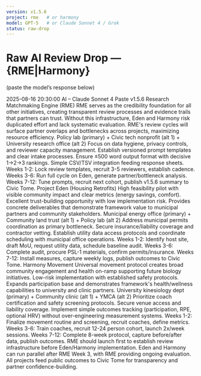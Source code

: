 ```yaml
---
version: v1.5.6
project: rme   # or harmony
model: GPT-5   # or Claude Sonnet 4 / Grok
status: raw-drop
---
```


# Raw AI Review Drop — {RME|Harmony}
(paste the model’s response below)

2025-08-16 20:30:00	AI – Claude Sonnet 4	Paste	v1.5.6	Research Matchmaking Engine (RME)	RME serves as the credibility foundation for all other initiatives, creating transparent review processes and evidence trails that partners can trust. Without this infrastructure, Eden and Harmony risk duplicated effort and lack systematic evaluation. RME's review cycles will surface partner overlaps and bottlenecks across projects, maximizing resource efficiency.	Policy lab (primary) + Civic tech nonprofit (alt 1) + University research office (alt 2)	Focus on data hygiene, privacy controls, and reviewer capacity management. Establish versioned prompt templates and clear intake processes. Ensure ≤500 word output format with decisive 1→2→3 rankings. Simple CSV/TSV integration feeding response sheets.	Weeks 1-2: Lock review templates, recruit 3-5 reviewers, establish cadence. Weeks 3-6: Run full cycle on Eden, generate partner/bottleneck analysis. Weeks 7-12: Tune prompts, recruit next cohort, publish v1.5.6 summary to Civic Tome.	Project Eden (Housing Retrofits)	High feasibility pilot with visible community impact and clear metrics (energy savings, comfort). Excellent trust-building opportunity with low implementation risk. Provides concrete deliverables that demonstrate framework value to municipal partners and community stakeholders.	Municipal energy office (primary) + Community land trust (alt 1) + Policy lab (alt 2)	Address municipal permits coordination as primary bottleneck. Secure insurance/liability coverage and contractor vetting. Establish utility data access protocols and coordinate scheduling with municipal office operations.	Weeks 1-2: Identify host site, draft MoU, request utility data, schedule baseline audit. Weeks 3-6: Complete audit, procure PSL-1 materials, confirm permits/insurance. Weeks 7-12: Install measures, capture weekly logs, publish outcomes to Civic Tome.	Harmony Movement	Universal movement protocol creates broad community engagement and health on-ramp supporting future biology initiatives. Low-risk implementation with established safety protocols. Expands participation base and demonstrates framework's health/wellness capabilities to university and clinic partners.	University kinesiology dept (primary) + Community clinic (alt 1) + YMCA (alt 2)	Prioritize coach certification and safety screening protocols. Secure venue access and liability coverage. Implement simple outcomes tracking (participation, RPE, optional HRV) without over-engineering measurement systems.	Weeks 1-2: Finalize movement routine and screening, recruit coaches, define metrics. Weeks 3-6: Train coaches, recruit 12-24 person cohort, launch 2x/week sessions. Weeks 7-12: Complete 8-week protocol, capture before/after data, publish outcomes.	RME should launch first to establish review infrastructure before Eden/Harmony implementation. Eden and Harmony can run parallel after RME Week 3, with RME providing ongoing evaluation. All projects feed public outcomes to Civic Tome for transparency and partner confidence-building.